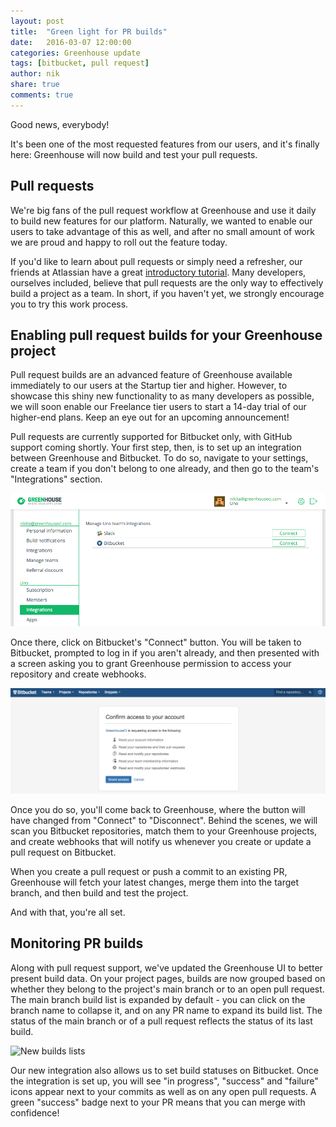 ```yaml
---
layout: post
title:  "Green light for PR builds"
date:   2016-03-07 12:00:00
categories: Greenhouse update
tags: [bitbucket, pull request]
author: nik
share: true
comments: true
---
```


Good news, everybody!

It's been one of the most requested features from our users, and it's finally
here: Greenhouse will now build and test your pull requests.

<!--more-->

## Pull requests
We're big fans of the pull request workflow at Greenhouse and use it daily to
build new features for our platform. Naturally, we wanted to enable our users to
take advantage of this as well, and after no small amount of work we are proud
and happy to roll out the feature today.

If you'd like to learn about pull requests or simply need a refresher, our
friends at Atlassian have a great
[introductory tutorial](https://www.atlassian.com/git/tutorials/making-a-pull-request/).
Many developers, ourselves included, believe that pull requests are the only way
to effectively build a project as a team. In short, if you haven't yet, we
strongly encourage you to try this work process.

## Enabling pull request builds for your Greenhouse project
Pull request builds are an advanced feature of Greenhouse available immediately
to our users at the Startup tier and higher. However, to showcase this shiny new
functionality to as many developers as possible, we will soon enable our
Freelance tier users to start a 14-day trial of our higher-end plans. Keep an
eye out for an upcoming announcement!

Pull requests are currently supported for Bitbucket only, with GitHub
support coming shortly. Your first step, then, is to set up an integration
between Greenhouse and Bitbucket. To do so, navigate to your settings,
create a team if you don't belong to one already, and then go to the team's
"Integrations" section.

![Bitbucket integration](/assets/bitbucket_pr-integrations_screen.png
"Bitbucket Integration")

Once there, click on Bitbucket's "Connect" button. You will be taken to
Bitbucket, prompted to log in if you aren't already, and then presented with a
screen asking you to grant Greenhouse permission to access your repository and
create webhooks.

![Bitbucket authorization](/assets/bitbucket_pr-bitbucket_authorization.png
"Bitbucket Authorization")

Once you do so, you'll come back to Greenhouse, where the
button will have changed from "Connect" to "Disconnect". Behind the scenes,
we will scan you Bitbucket repositories, match them to your Greenhouse
projects, and create webhooks that will notify us whenever you create or update
a pull request on Bitbucket.

When you create a pull request or push a commit to an existing PR, Greenhouse
will fetch your latest changes, merge them into the target branch, and then
build and test the project.

And with that, you're all set.

## Monitoring PR builds
Along with pull request support, we've updated the Greenhouse UI to better
present build data. On your project pages, builds are now grouped based on
whether they belong to the project's main branch or to an open pull request. The
main branch build list is expanded by default - you can click on the branch name
to collapse it, and on any PR name to expand its build list. The status of the
main branch or of a pull request reflects the status of its last build.

![New builds lists](/assets/bitbucket_pr-builds_lists.png "New builds list
UI")

Our new integration also allows us to set build statuses on Bitbucket. Once the
integration is set up, you will see "in progress", "success" and "failure" icons
appear next to your commits as well as on any open pull requests. A green
"success" badge next to your PR means that you can merge with confidence!
